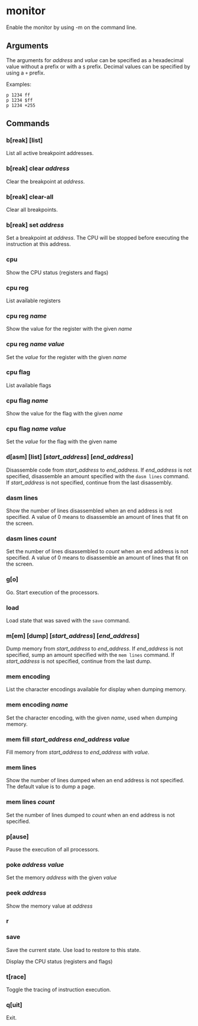 # monitor

Enable the monitor by using -m on the command line.

## Arguments

The arguments for *address* and *value* can be specified as a hexadecimal value without a prefix or with a `$` prefix. Decimal values can be specified by using a `+` prefix.

Examples:
```
p 1234 ff
p 1234 $ff
p 1234 +255
```

## Commands

### b[reak] [list]

List all active breakpoint addresses.

### b[reak] clear *address*

Clear the breakpoint at *address*.

### b[reak] clear-all

Clear all breakpoints.

### b[reak] set *address*

Set a breakpoint at *address*. The CPU will be stopped before executing the instruction at this address.

### cpu

Show the CPU status (registers and flags)

### cpu reg

List available registers

### cpu reg *name*

Show the value for the register with the given *name*

### cpu reg *name* *value*

Set the *value* for the register with the given *name*

### cpu flag

List available flags

### cpu flag *name*

Show the value for the flag with the given *name*

### cpu flag *name* *value*

Set the *value* for the flag with the given name

### d[asm] [list] [*start_address*] [*end_address*]

Disassemble code from *start_address* to *end_address*. If *end_address* is not specified, disassemble an amount specified with the `dasm lines` command. If *start_address* is not specified, continue from the last disassembly.

### dasm lines

Show the number of lines disassembled when an end address is not specified. A value of 0 means to disassemble an amount of lines that fit on the screen.

### dasm lines *count*

Set the number of lines disassembled to *count* when an end address is not specified. A value of 0 means to disassemble an amount of lines that fit on the screen.

### g[o]

Go. Start execution of the processors.

### load

Load state that was saved with the `save` command.

### m[em] [dump] [*start_address*] [*end_address*]

Dump memory from *start_address* to *end_address*. If *end_address* is not specified, sump an amount specified with the `mem lines` command. If *start_address* is not specified, continue from the last dump.

### mem encoding

List the character encodings available for display when dumping memory.

### mem encoding *name*

Set the character encoding, with the given *name*, used when dumping memory.

### mem fill *start_address* *end_address* *value*

Fill memory from *start_address* to *end_address* with *value*.

### mem lines

Show the number of lines dumped when an end address is not specified. The default value is to dump a page.

### mem lines *count*

Set the number of lines dumped to *count* when an end address is not specified.

### p[ause]

Pause the execution of all processors.

### poke *address* *value*

Set the memory *address* with the given *value*

### peek *address*

Show the memory value at *address*

### r

### save

Save the current state. Use load to restore to this state.

Display the CPU status (registers and flags)

### t[race]

Toggle the tracing of instruction execution.

### q[uit]

Exit.

